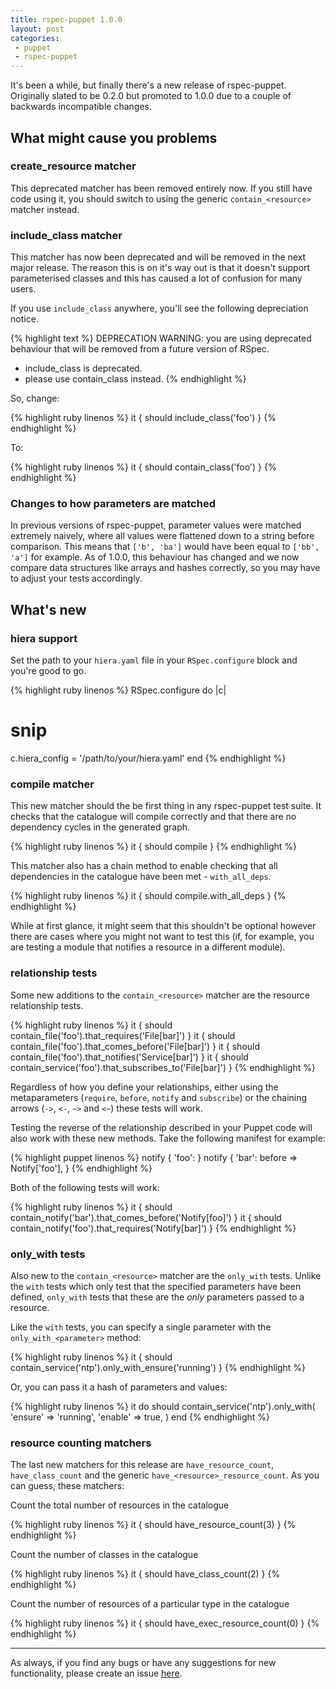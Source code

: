 ```yaml
---
title: rspec-puppet 1.0.0
layout: post
categories:
 - puppet
 - rspec-puppet
---
```


It's been a while, but finally there's a new release of rspec-puppet.
Originally slated to be 0.2.0 but promoted to 1.0.0 due to a couple of
backwards incompatible changes.

## What might cause you problems
### create_resource matcher
This deprecated matcher has been removed entirely now.  If you still have code
using it, you should switch to using the generic `contain_<resource>` matcher
instead.

### include_class matcher
This matcher has now been deprecated and will be removed in the next major
release.  The reason this is on it's way out is that it doesn't support
parameterised classes and this has caused a lot of confusion for many users.

If you use `include_class` anywhere, you'll see the following depreciation
notice.

{% highlight text %}
DEPRECATION WARNING: you are using deprecated behaviour that will
be removed from a future version of RSpec.

* include_class is deprecated.
* please use contain_class instead.
{% endhighlight %}

So, change:

{% highlight ruby linenos %}
it { should include_class('foo') }
{% endhighlight %}

To:

{% highlight ruby linenos %}
it { should contain_class('foo') }
{% endhighlight %}

### Changes to how parameters are matched
In previous versions of rspec-puppet, parameter values were matched extremely
naively, where all values were flattened down to a string before comparison.
This means that `['b', 'ba']` would have been equal to `['bb', 'a']` for
example.  As of 1.0.0, this behaviour has changed and we now compare data
structures like arrays and hashes correctly, so you may have to adjust your
tests accordingly.

## What's new
### hiera support
Set the path to your `hiera.yaml` file in your `RSpec.configure` block and
you're good to go.

{% highlight ruby linenos %}
RSpec.configure do |c|
  # snip
  c.hiera_config = '/path/to/your/hiera.yaml'
end
{% endhighlight %}

### compile matcher
This new matcher should the be first thing in any rspec-puppet test suite.  It
checks that the catalogue will compile correctly and that there are no
dependency cycles in the generated graph.

{% highlight ruby linenos %}
it { should compile }
{% endhighlight %}

This matcher also has a chain method to enable checking that all dependencies
in the catalogue have been met - `with_all_deps`.

{% highlight ruby linenos %}
it { should compile.with_all_deps }
{% endhighlight %}

While at first glance, it might seem that this shouldn't be optional however
there are cases where you might not want to test this (if, for example, you are
testing a module that notifies a resource in a different module).

### relationship tests
Some new additions to the `contain_<resource>` matcher are the resource
relationship tests.

{% highlight ruby linenos %}
it { should contain_file('foo').that_requires('File[bar]') }
it { should contain_file('foo').that_comes_before('File[bar]') }
it { should contain_file('foo').that_notifies('Service[bar]') }
it { should contain_service('foo').that_subscribes_to('File[bar]') }
{% endhighlight %}

Regardless of how you define your relationships, either using the
metaparameters (`require`, `before`, `notify` and `subscribe`) or the chaining
arrows (`->`, `<-`, `~>` and `<~`) these tests will work.

Testing the reverse of the relationship described in your Puppet code will also
work with these new methods.  Take the following manifest for example:

{% highlight puppet linenos %}
notify { 'foo': }
notify { 'bar':
  before => Notify['foo'],
}
{% endhighlight %}

Both of the following tests will work:

{% highlight ruby linenos %}
it { should contain_notify('bar').that_comes_before('Notify[foo]') }
it { should contain_notify('foo').that_requires('Notify[bar]') }
{% endhighlight %}

### only_with tests
Also new to the `contain_<resource>` matcher are the `only_with` tests.  Unlike
the `with` tests which only test that the specified parameters have been
defined, `only_with` tests that these are the *only* parameters passed to
a resource.

Like the `with` tests, you can specify a single parameter with the
`only_with_<parameter>` method:

{% highlight ruby linenos %}
it { should contain_service('ntp').only_with_ensure('running') }
{% endhighlight %}

Or, you can pass it a hash of parameters and values:

{% highlight ruby linenos %}
it do
  should contain_service('ntp').only_with(
    'ensure' => 'running',
    'enable' => true,
  )
end
{% endhighlight %}

### resource counting matchers
The last new matchers for this release are `have_resource_count`,
`have_class_count` and the generic `have_<resource>_resource_count`.  As you
can guess, these matchers:

Count the total number of resources in the catalogue

{% highlight ruby linenos %}
it { should have_resource_count(3) }
{% endhighlight %}

Count the number of classes in the catalogue

{% highlight ruby linenos %}
it { should have_class_count(2) }
{% endhighlight %}

Count the number of resources of a particular type in the catalogue

{% highlight ruby linenos %}
it { should have_exec_resource_count(0) }
{% endhighlight %}

---

As always, if you find any bugs or have any suggestions for new functionality,
please create an issue [here](https://github.com/rodjek/rspec-puppet/issues).
